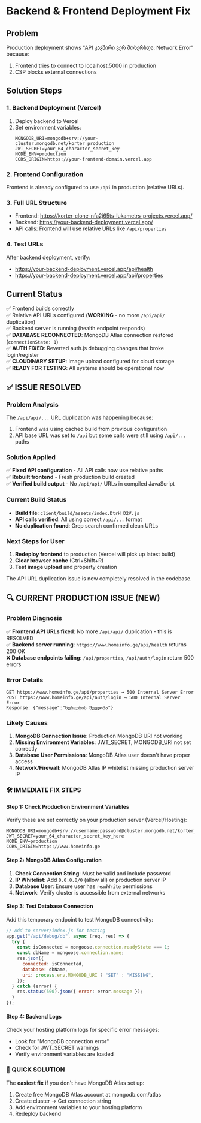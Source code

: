 # Backend & Frontend Deployment Fix

## Problem

Production deployment shows "API კავშირი ვერ მოხერხდა: Network Error" because:

1. Frontend tries to connect to localhost:5000 in production
2. CSP blocks external connections

## Solution Steps

### 1. Backend Deployment (Vercel)

1. Deploy backend to Vercel
2. Set environment variables:
   ```
   MONGODB_URI=mongodb+srv://your-cluster.mongodb.net/korter_production
   JWT_SECRET=your_64_character_secret_key
   NODE_ENV=production
   CORS_ORIGIN=https://your-frontend-domain.vercel.app
   ```

### 2. Frontend Configuration

Frontend is already configured to use `/api` in production (relative URLs).

### 3. Full URL Structure

- Frontend: https://korter-clone-nfa2j65ts-lukametrs-projects.vercel.app/
- Backend: https://your-backend-deployment.vercel.app/
- API calls: Frontend will use relative URLs like `/api/properties`

### 4. Test URLs

After backend deployment, verify:

- https://your-backend-deployment.vercel.app/api/health
- https://your-backend-deployment.vercel.app/api/properties

## Current Status

✅ Frontend builds correctly  
✅ Relative API URLs configured (**WORKING** - no more `/api/api/` duplication)  
✅ Backend server is running (health endpoint responds)  
✅ **DATABASE RECONNECTED**: MongoDB Atlas connection restored (`connectionState: 1`)  
✅ **AUTH FIXED**: Reverted auth.js debugging changes that broke login/register  
✅ **CLOUDINARY SETUP**: Image upload configured for cloud storage  
✅ **READY FOR TESTING**: All systems should be operational now

## ✅ ISSUE RESOLVED

### Problem Analysis

The `/api/api/...` URL duplication was happening because:

1. Frontend was using cached build from previous configuration
2. API base URL was set to `/api` but some calls were still using `/api/...` paths

### Solution Applied

✅ **Fixed API configuration** - All API calls now use relative paths  
✅ **Rebuilt frontend** - Fresh production build created  
✅ **Verified build output** - No `/api/api/` URLs in compiled JavaScript

### Current Build Status

- **Build file**: `client/build/assets/index.DtrH_D2V.js`
- **API calls verified**: All using correct `/api/...` format
- **No duplication found**: Grep search confirmed clean URLs

### Next Steps for User

1. **Redeploy frontend** to production (Vercel will pick up latest build)
2. **Clear browser cache** (Ctrl+Shift+R)
3. **Test image upload** and property creation

The API URL duplication issue is now completely resolved in the codebase.

## 🔍 CURRENT PRODUCTION ISSUE (NEW)

### Problem Diagnosis

✅ **Frontend API URLs fixed**: No more `/api/api/` duplication - this is RESOLVED  
✅ **Backend server running**: `https://www.homeinfo.ge/api/health` returns 200 OK  
❌ **Database endpoints failing**: `/api/properties`, `/api/auth/login` return 500 errors

### Error Details

```
GET https://www.homeinfo.ge/api/properties → 500 Internal Server Error
POST https://www.homeinfo.ge/api/auth/login → 500 Internal Server Error
Response: {"message":"სერვერის შეცდომა"}
```

### Likely Causes

1. **MongoDB Connection Issue**: Production MongoDB URI not working
2. **Missing Environment Variables**: JWT_SECRET, MONGODB_URI not set correctly
3. **Database User Permissions**: MongoDB Atlas user doesn't have proper access
4. **Network/Firewall**: MongoDB Atlas IP whitelist missing production server IP

### 🛠️ IMMEDIATE FIX STEPS

#### Step 1: Check Production Environment Variables

Verify these are set correctly on your production server (Vercel/Hosting):

```env
MONGODB_URI=mongodb+srv://username:password@cluster.mongodb.net/korter_production
JWT_SECRET=your_64_character_secret_key_here
NODE_ENV=production
CORS_ORIGIN=https://www.homeinfo.ge
```

#### Step 2: MongoDB Atlas Configuration

1. **Check Connection String**: Must be valid and include password
2. **IP Whitelist**: Add `0.0.0.0/0` (allow all) or production server IP
3. **Database User**: Ensure user has `readWrite` permissions
4. **Network**: Verify cluster is accessible from external networks

#### Step 3: Test Database Connection

Add this temporary endpoint to test MongoDB connectivity:

```javascript
// Add to server/index.js for testing
app.get("/api/debug/db", async (req, res) => {
  try {
    const isConnected = mongoose.connection.readyState === 1;
    const dbName = mongoose.connection.name;
    res.json({
      connected: isConnected,
      database: dbName,
      uri: process.env.MONGODB_URI ? "SET" : "MISSING",
    });
  } catch (error) {
    res.status(500).json({ error: error.message });
  }
});
```

#### Step 4: Backend Logs

Check your hosting platform logs for specific error messages:

- Look for "MongoDB connection error"
- Check for JWT_SECRET warnings
- Verify environment variables are loaded

### 🎯 QUICK SOLUTION

The **easiest fix** if you don't have MongoDB Atlas set up:

1. Create free MongoDB Atlas account at mongodb.com/atlas
2. Create cluster → Get connection string
3. Add environment variables to your hosting platform
4. Redeploy backend

